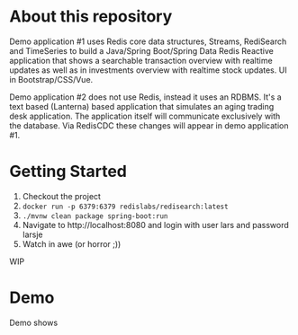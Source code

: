 # About this repository

Demo application #1 uses Redis core data structures, Streams, RediSearch and TimeSeries to build a
Java/Spring Boot/Spring Data Redis Reactive application that shows a searchable transaction overview with realtime updates
as well as in investments overview with realtime stock updates. UI in Bootstrap/CSS/Vue.

Demo application #2 does not use Redis, instead it uses an RDBMS. It's a text based (Lanterna) based application
that simulates an aging trading desk application. The application itself will communicate exclusively with the database.
Via RedisCDC these changes will appear in demo application #1.

# Getting Started

1. Checkout the project
2. `docker run -p 6379:6379 redislabs/redisearch:latest`
3. `./mvnw clean package spring-boot:run`
4. Navigate to http://localhost:8080 and login with user lars and password larsje
5. Watch in awe (or horror ;))

WIP

# Demo

Demo shows 

